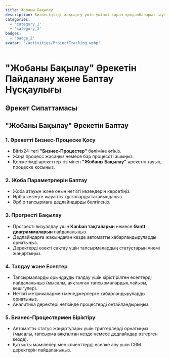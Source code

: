 ```yaml
---
title: Жобаны Бақылау
description: Бизнесіңізді жақсарту үшін үшінші тарап қолданбаларын тауып, біріктіріңіз.
categories: 
  - 'category_1'
  - 'category_3'
badges: 
  - 'badge_2'
avatar: '/activities/ProjectTracking.webp'
---
```

# "Жобаны Бақылау" Әрекетін Пайдалану және Баптау Нұсқаулығы

## Әрекет Сипаттамасы

## **"Жобаны Бақылау" Әрекетін Баптау**

### 1. Әрекетті Бизнес-Процеске Қосу
- Bitrix24-тегі **"Бизнес-Процестер"** бөліміне өтіңіз.
- Жаңа процесс жасаңыз немесе бар процессті ашыңыз.
- Қолжетімді әрекеттер тізімінен **"Жобаны Бақылау"** әрекетін тауып, процеске қосыңыз.

### 2. Жоба Параметрлерін Баптау
- Жоба атауын және оның негізгі кезеңдерін көрсетіңіз.
- Әрбір кезеңге жауапты тұлғаларды тағайындаңыз.
- Әрбір тапсырмаға дедлайндарды белгілеңіз.

### 3. Прогресті Бақылау
- Прогресті визуалдау үшін **Kanban тақталарын** немесе **Gantt диаграммаларын** пайдаланыңыз.
- Дедлайндарға жақындаған кезде автоматты хабарландыруларды орнатыңыз.
- Деректерді өзекті сақтау үшін тапсырмалардың статустарын үнемі жаңартыңыз.

### 4. Талдау және Есептер
- Тапсырмаларды орындауды талдау үшін кірістірілген есептерді пайдаланыңыз (мысалы, аяқталған тапсырмалардың пайызы, кешігулер).
- Негізгі метрикалармен менеджерлерге хабарландыруларды орнатыңыз.
- Аналитика деректері негізінде процестерді оңтайландырыңыз.

### 5. Бизнес-Процестермен Біріктіру
- Автоматты статус жаңартулары үшін триггерлерді орнатыңыз (мысалы, тапсырма аяқталған кезде немесе дедлайндар өзгерген кезде).
- Қатысты мәмілелер мен клиенттерді есепке алу үшін CRM деректерін пайдаланыңыз.